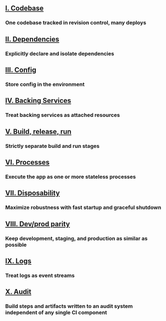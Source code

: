 ## [I. Codebase](#codebase)
### One codebase tracked in revision control, many deploys

## [II. Dependencies](#dependencies)
### Explicitly declare and isolate dependencies

## [III. Config](#config)
### Store config in the environment

## [IV. Backing Services](#backing-services)
### Treat backing services as attached resources

## [V. Build, release, run](#build-release-run)
### Strictly separate build and run stages

## [VI. Processes](#processes)
### Execute the app as one or more stateless processes

## [VII. Disposability](#disposability)
### Maximize robustness with fast startup and graceful shutdown

## [VIII. Dev/prod parity](#devprod-parity)
### Keep development, staging, and production as similar as possible

## [IX. Logs](#logs)
### Treat logs as event streams

## [X. Audit](#audit)
### Build steps and artifacts written to an audit system independent of any single CI component
